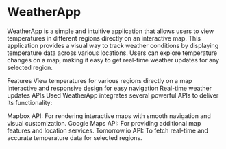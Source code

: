 # WeatherApp
WeatherApp is a simple and intuitive application that allows users to view temperatures in different regions directly on an interactive map. This application provides a visual way to track weather conditions by displaying temperature data across various locations. Users can explore temperature changes on a map, making it easy to get real-time weather updates for any selected region.

Features
View temperatures for various regions directly on a map
Interactive and responsive design for easy navigation
Real-time weather updates
APIs Used
WeatherApp integrates several powerful APIs to deliver its functionality:

Mapbox API: For rendering interactive maps with smooth navigation and visual customization.
Google Maps API: For providing additional map features and location services.
Tomorrow.io API: To fetch real-time and accurate temperature data for selected regions.


